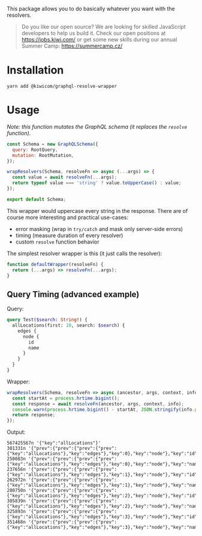 This package allows you to do basically whatever you want with the resolvers.

<!-- AUTOMATOR:HIRING_BANNER -->

> Do you like our open source? We are looking for skilled JavaScript developers to help us build it. Check our open positions at https://jobs.kiwi.com/ or get some new skills during our annual Summer Camp: https://summercamp.cz/

<!-- /AUTOMATOR:HIRING_BANNER -->

# Installation

```
yarn add @kiwicom/graphql-resolve-wrapper
```

# Usage

_Note: this function mutates the GraphQL schema (it replaces the `resolve` function)._

```js
const Schema = new GraphQLSchema({
  query: RootQuery,
  mutation: RootMutation,
});

wrapResolvers(Schema, resolveFn => async (...args) => {
  const value = await resolveFn(...args);
  return typeof value === 'string' ? value.toUpperCase() : value;
});

export default Schema;
```

This wrapper would uppercase every string in the response. There are of course more interesting and practical use-cases:

- error masking (wrap in `try/catch` and mask only server-side errors)
- timing (measure duration of every resolver)
- custom `resolve` function behavior

The simplest resolver wrapper is this (it just calls the resolver):

```js
function defaultWrapper(resolveFn) {
  return (...args) => resolveFn(...args);
}
```

## Query Timing (advanced example)

Query:

```graphql
query Test($search: String!) {
  allLocations(first: 10, search: $search) {
    edges {
      node {
        id
        name
      }
    }
  }
}
```

Wrapper:

```js
wrapResolvers(Schema, resolveFn => async (ancestor, args, context, info) => {
  const startAt = process.hrtime.bigint();
  const response = await resolveFn(ancestor, args, context, info);
  console.warn(process.hrtime.bigint() - startAt, JSON.stringify(info.path));
  return response;
});
```

Output:

```
567425567n '{"key":"allLocations"}'
301331n '{"prev":{"prev":{"prev":{"prev":{"key":"allLocations"},"key":"edges"},"key":0},"key":"node"},"key":"id"}'
250083n '{"prev":{"prev":{"prev":{"prev":{"key":"allLocations"},"key":"edges"},"key":0},"key":"node"},"key":"name"}'
237656n '{"prev":{"prev":{"prev":{"prev":{"key":"allLocations"},"key":"edges"},"key":1},"key":"node"},"key":"id"}'
262972n '{"prev":{"prev":{"prev":{"prev":{"key":"allLocations"},"key":"edges"},"key":1},"key":"node"},"key":"name"}'
280750n '{"prev":{"prev":{"prev":{"prev":{"key":"allLocations"},"key":"edges"},"key":2},"key":"node"},"key":"id"}'
305839n '{"prev":{"prev":{"prev":{"prev":{"key":"allLocations"},"key":"edges"},"key":2},"key":"node"},"key":"name"}'
325893n '{"prev":{"prev":{"prev":{"prev":{"key":"allLocations"},"key":"edges"},"key":3},"key":"node"},"key":"id"}'
351468n '{"prev":{"prev":{"prev":{"prev":{"key":"allLocations"},"key":"edges"},"key":3},"key":"node"},"key":"name"}'
```
